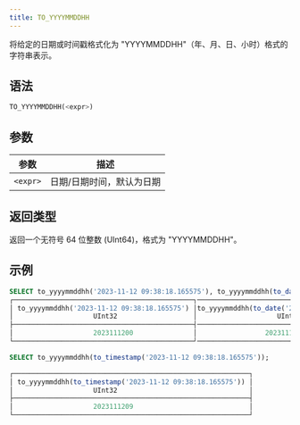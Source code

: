 ```yaml
---
title: TO_YYYYMMDDHH
---
```


将给定的日期或时间戳格式化为 "YYYYMMDDHH"（年、月、日、小时）格式的字符串表示。

## 语法

```sql
TO_YYYYMMDDHH(<expr>)
```

## 参数

| 参数      | 描述                   |
|-----------|-------------------------------|
| `<expr>`  | 日期/日期时间，默认为日期 |

## 返回类型

返回一个无符号 64 位整数 (UInt64)，格式为 "YYYYMMDDHH"。

## 示例

```sql
SELECT to_yyyymmddhh('2023-11-12 09:38:18.165575'), to_yyyymmddhh(to_date('2023-11-12 09:38:18.165575'));
┌─────────────────────────────────────────────┐─────────────────────────────────────────────────────┐
│ to_yyyymmddhh('2023-11-12 09:38:18.165575') │to_yyyymmddhh(to_date('2023-11-12 09:38:18.165575')  │
│                    UInt32                   │                    UInt32                           │
├─────────────────────────────────────────────┤─────────────────────────────────────────────────────┤
│                    2023111200               │                 2023111200                          │    
└─────────────────────────────────────────────┘─────────────────────────────────────────────────────┘

SELECT to_yyyymmddhh(to_timestamp('2023-11-12 09:38:18.165575'));

┌───────────────────────────────────────────────────────────┐
│ to_yyyymmddhh(to_timestamp('2023-11-12 09:38:18.165575')) │
│                    UInt32                                 │  
├───────────────────────────────────────────────────────────┤
│                    2023111209                             │     
└───────────────────────────────────────────────────────────┘

```